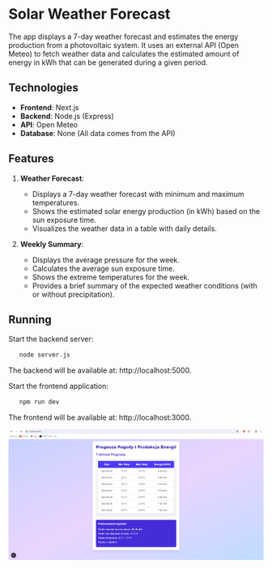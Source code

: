 # Solar Weather Forecast

The app displays a 7-day weather forecast and estimates the energy production from a photovoltaic system. It uses an external API (Open Meteo) to fetch weather data and calculates the estimated amount of energy in kWh that can be generated during a given period.

## Technologies

- **Frontend**: Next.js
- **Backend**: Node.js (Express)
- **API**: Open Meteo
- **Database**: None (All data comes from the API)

## Features

1. **Weather Forecast**:
   - Displays a 7-day weather forecast with minimum and maximum temperatures.
   - Shows the estimated solar energy production (in kWh) based on the sun exposure time.
   - Visualizes the weather data in a table with daily details.

2. **Weekly Summary**:
   - Displays the average pressure for the week.
   - Calculates the average sun exposure time.
   - Shows the extreme temperatures for the week.
   - Provides a brief summary of the expected weather conditions (with or without precipitation).

## Running

Start the backend server:
```bash
   node server.js
```

The backend will be available at: http://localhost:5000.

Start the frontend application:

```bash
   npm run dev
```

The frontend will be available at: http://localhost:3000.

![alt text](image.png)
